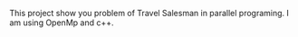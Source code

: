 This project show you problem of Travel Salesman in parallel programing.
I am using OpenMp and c++.

